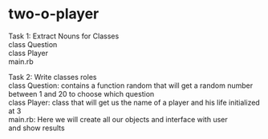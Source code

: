 # two-o-player

Task 1: Extract Nouns for Classes <br />
class Question <br />
class Player <br />
main.rb <br />

Task 2: Write classes roles <br />
class Question: contains a function random that will get a random number <br /> between 1 and 20 to choose which question <br />
class Player: class that will get us the name of a player and his life initialized at 3 <br />
main.rb: Here we will create all our objects and interface with user <br />
and show results <br />




